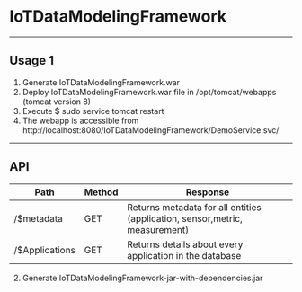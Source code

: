 # IoTDataModelingFramework
----

## Usage 1
1. Generate IoTDataModelingFramework.war
2. Deploy IoTDataModelingFramework.war file in /opt/tomcat/webapps (tomcat version 8)
3. Execute $ sudo service tomcat restart
4. The webapp is accessible from http://localhost:8080/IoTDataModelingFramework/DemoService.svc/

----
## API

| Path                                                                                           	| Method 	| Response                                                        	|
|------------------------------------------------------------------------------------------------	|--------	|-----------------------------------------------------------------	|
| /$metadata                                                                                      |GET      |Returns metadata for all entities (application, sensor,metric, measurement)
| /$Applications                                                                                  |GET      |Returns details about every application in the database


2. Generate IoTDataModelingFramework-jar-with-dependencies.jar

